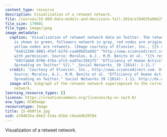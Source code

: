```yaml
---
content_type: resource
description: Visualization of a retweet network.
file: /courses/15-060-data-models-and-decisions-fall-2014/a784635a0bb2514a81bdc6ea4db39f84_15.060f14.jpg
file_size: 179001
file_type: image/jpeg
image_metadata:
  caption: 'Visualization of retweet network data on Twitter. The retweets network
    is shown in green, followers network in gray, red nodes are original tweets and
    yellow nodes are retweets. (Image courtesy of Elsevier, Inc., {{% resource_link
    "6e812286-8801-4fef-b1fd-caa60bb5a602" "http://www.sciencedirect.com" %}}. Used
    with permission. Source: Morales, A.J., R.M. Benito et al. "{{% resource_link
    "b92fabb0-0706-47be-a7c5-ea87ec3561f5" "Efficiency of Human Activity on Information
    Spreading on Twitter" %}}." _Social Networks_ 39 (2014): 1-11.)'
  credit: 'Courtesy of Elsevier, Inc., http://www.sciencedirect.com. Used with permission.
    Source: Morales, A.J., R.M. Benito et al. "Efficiency of Human Activity on Information
    Spreading on Twitter." Social Networks 39 (2014): 1-11. http://dx.doi.org/10.1016/j.socnet.2014.03.007'
  image-alt: Subgraph of the retweet network superimposed to the corresponding followers
    network.
learning_resource_types: []
license: https://creativecommons.org/licenses/by-nc-sa/4.0/
ocw_type: OCWImage
resourcetype: Image
title: 15-060f14.jpg
uid: a784635a-0bb2-514a-81bd-c6ea4db39f84
---
```

Visualization of a retweet network.